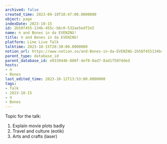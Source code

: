 ```yaml
---
archived: false
created_time: 2023-09-18T10:47:00.0000000
object: page
indexDate: 2023-10-15
id: 2b58f455-134b-455c-b6c0-532ae5edf2e5
name: π and Bones in da EVENING!
title: π and Bones in da EVENING!
platform: Line Live Talk
talktime: 2023-10-15T20:30:00.0000000
notion_url: https://www.notion.so/and-Bones-in-da-EVENING-2b58f455134b455cb6c0532ae5edf2e5
parent_type: database_id
parent_database_id: e9339446-880f-4ef0-8ad7-8ad1f507dded
hosts:
- π
- Bones
last_edited_time: 2023-10-12T13:53:00.0000000
tags:
- Talk
- 2023-10-15
- π
- Bones
---
```


Topic for the talk:
1. Explain movie plots  badly 
2. Travel and culture (eotik)
3. Arts and crafts (laser)


























